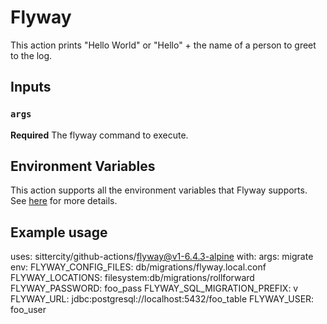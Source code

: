 # Flyway
This action prints "Hello World" or "Hello" + the name of a person to greet to the log.

## Inputs

### `args`

**Required** The flyway command to execute.

## Environment Variables
This action supports all the environment variables that Flyway supports. See [here](https://flywaydb.org/documentation/envvars)
for more details.

## Example usage

uses: sittercity/github-actions/flyway@v1-6.4.3-alpine
with:
  args: migrate
env:
  FLYWAY_CONFIG_FILES: db/migrations/flyway.local.conf
  FLYWAY_LOCATIONS: filesystem:db/migrations/rollforward
  FLYWAY_PASSWORD: foo_pass
  FLYWAY_SQL_MIGRATION_PREFIX: v
  FLYWAY_URL: jdbc:postgresql://localhost:5432/foo_table
  FLYWAY_USER: foo_user